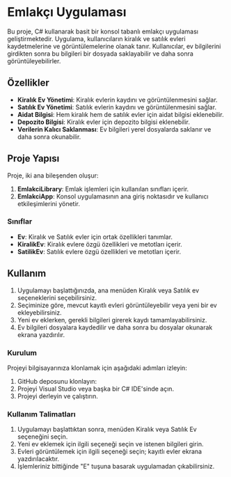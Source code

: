 # Emlakçı Uygulaması

Bu proje, C# kullanarak basit bir konsol tabanlı emlakçı uygulaması geliştirmektedir. Uygulama, kullanıcıların kiralık ve satılık evleri kaydetmelerine ve görüntülemelerine olanak tanır. Kullanıcılar, ev bilgilerini girdikten sonra bu bilgileri bir dosyada saklayabilir ve daha sonra görüntüleyebilirler.

## Özellikler

- **Kiralık Ev Yönetimi**: Kiralık evlerin kaydını ve görüntülenmesini sağlar.
- **Satılık Ev Yönetimi**: Satılık evlerin kaydını ve görüntülenmesini sağlar.
- **Aidat Bilgisi**: Hem kiralık hem de satılık evler için aidat bilgisi eklenebilir.
- **Depozito Bilgisi**: Kiralık evler için depozito bilgisi eklenebilir.
- **Verilerin Kalıcı Saklanması**: Ev bilgileri yerel dosyalarda saklanır ve daha sonra okunabilir.

## Proje Yapısı

Proje, iki ana bileşenden oluşur:
1. **EmlakciLibrary**: Emlak işlemleri için kullanılan sınıfları içerir.
2. **EmlakciApp**: Konsol uygulamasının ana giriş noktasıdır ve kullanıcı etkileşimlerini yönetir.

### Sınıflar

- **Ev**: Kiralık ve Satılık evler için ortak özellikleri tanımlar.
- **KiralikEv**: Kiralık evlere özgü özellikleri ve metotları içerir.
- **SatilikEv**: Satılık evlere özgü özellikleri ve metotları içerir.

## Kullanım

1. Uygulamayı başlattığınızda, ana menüden Kiralık veya Satılık ev seçeneklerini seçebilirsiniz.
2. Seçiminize göre, mevcut kayıtlı evleri görüntüleyebilir veya yeni bir ev ekleyebilirsiniz.
3. Yeni ev eklerken, gerekli bilgileri girerek kaydı tamamlayabilirsiniz.
4. Ev bilgileri dosyalara kaydedilir ve daha sonra bu dosyalar okunarak ekrana yazdırılır.

### Kurulum

Projeyi bilgisayarınıza klonlamak için aşağıdaki adımları izleyin:

1. GitHub deposunu klonlayın:
2. Projeyi Visual Studio veya başka bir C# IDE'sinde açın.
3. Projeyi derleyin ve çalıştırın.

### Kullanım Talimatları

1. Uygulamayı başlattıktan sonra, menüden Kiralık veya Satılık Ev seçeneğini seçin.
2. Yeni ev eklemek için ilgili seçeneği seçin ve istenen bilgileri girin.
3. Evleri görüntülemek için ilgili seçeneği seçin; kayıtlı evler ekrana yazdırılacaktır.
4. İşlemleriniz bittiğinde "E" tuşuna basarak uygulamadan çıkabilirsiniz.


